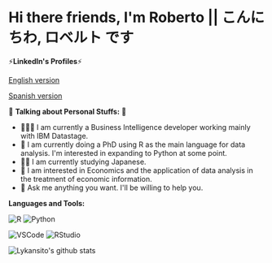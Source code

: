 # Hi there friends, I'm Roberto || こんにちわ, ロベルト です

⚡**LinkedIn's Profiles**⚡

[English version](https://www.linkedin.com/in/roberto-de-la-banda/?locale=en_US)

[Spanish version](https://www.linkedin.com/in/roberto-de-la-banda/?locale=es_ES)

🕺 **Talking about Personal Stuffs:** 🕺

- 👨🏽‍💻 I am currently a Business Intelligence developer working mainly with IBM Datastage.
- 🌱 I am currently doing a PhD using R as the main language for data analysis. I'm interested in expanding to Python at some point.
- 👨‍🎓 I am currently studying Japanese.
- 🤔 I am interested in Economics and the application of data analysis in the treatment of economic information.
- 💬 Ask me anything you want. I'll be willing to help you.

**Languages and Tools:**

![R](https://img.shields.io/badge/R-Learning-276DC3?style=plastic&logo=R)
![Python](https://img.shields.io/badge/Python-Desired-3776AB?style=plastic&logo=Python)

![VSCode](https://img.shields.io/badge/VSCode-Tool-007ACC?style=plastic&logo=visual-studio-code)
![RStudio](https://img.shields.io/badge/RStudio-Tool-007ACC?style=plastic&logo=rstudio)

![Lykansito's github stats](https://github-readme-stats.vercel.app/api?username=lykansito&show_icons=true&hide_border=true)

